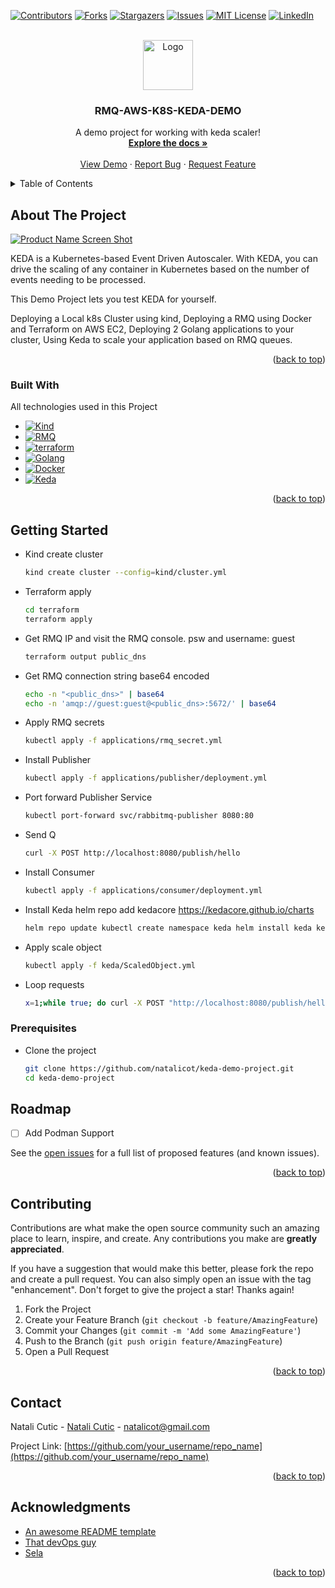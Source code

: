<!-- Improved compatibility of back to top link: See: https://github.com/natalicot/keda-demo-project/pull/73 -->
<a name="readme-top"></a>

<!-- PROJECT SHIELDS -->

[![Contributors][contributors-shield]][contributors-url]
[![Forks][forks-shield]][forks-url]
[![Stargazers][stars-shield]][stars-url]
[![Issues][issues-shield]][issues-url]
[![MIT License][license-shield]][license-url]
[![LinkedIn][linkedin-shield]][linkedin-url]



<!-- PROJECT LOGO -->
<br />
<div align="center">
  <a href="https://github.com/natalicot/keda-demo-project">
    <img src="https://media.giphy.com/media/W0cnsqYq8vZmRr4JZS/giphy.gif" alt="Logo" width="80" height="80">
  </a>

<h3 align="center">RMQ-AWS-K8S-KEDA-DEMO</h3>

  <p align="center">
    A demo project for working with keda scaler!
    <br />
    <a href="https://github.com/natalicot/keda-demo-project"><strong>Explore the docs »</strong></a>
    <br />
    <br />
    <a href="https://github.com/natalicot/keda-demo-project">View Demo</a>
    ·
    <a href="https://github.com/natalicot/keda-demo-project/issues">Report Bug</a>
    ·
    <a href="https://github.com/natalicot/keda-demo-project/issues">Request Feature</a>
  </p>
</div>



<!-- TABLE OF CONTENTS -->
<details>
  <summary>Table of Contents</summary>
  <ol>
    <li>
      <a href="#about-the-project">About The Project</a>
      <ul>
        <li><a href="#built-with">Built With</a></li>
      </ul>
    </li>
    <li>
      <a href="#getting-started">Getting Started</a>
      <ul>
        <li><a href="#prerequisites">Prerequisites</a></li>
        <li><a href="#installation">Installation</a></li>
      </ul>
    </li>
    <li><a href="#usage">Usage</a></li>
    <li><a href="#roadmap">Roadmap</a></li>
    <li><a href="#contributing">Contributing</a></li>
    <li><a href="#license">License</a></li>
    <li><a href="#contact">Contact</a></li>
    <li><a href="#acknowledgments">Acknowledgments</a></li>
  </ol>
</details>



<!-- ABOUT THE PROJECT -->

## About The Project

[![Product Name Screen Shot][product-screenshot]](https://example.com)

KEDA is a Kubernetes-based Event Driven Autoscaler. With KEDA, you can drive the scaling of any container in Kubernetes
based on the number of events needing to be processed.

This Demo Project lets you test KEDA for yourself.

Deploying a Local k8s Cluster using kind, Deploying a RMQ using Docker and Terraform on AWS EC2, Deploying 2 Golang
applications to your cluster, Using Keda to scale your application based on RMQ queues.


<p align="right">(<a href="#readme-top">back to top</a>)</p>

### Built With

All technologies used in this Project

* [![Kind][Kind.png]][Kind-URL]
* [![RMQ][RMQ.png]][RMQ-URL]
* [![terraform][terraform.png]][terraform-URL]
* [![Golang][Golang.png]][Golang-URL]
* [![Docker][Docker.png]][Docker-URL]
* [![Keda][Keda.png]][Keda-URL]

<p align="right">(<a href="#readme-top">back to top</a>)</p>

<!-- GETTING STARTED -->

## Getting Started

* Kind create cluster
  ```sh
  kind create cluster --config=kind/cluster.yml
  ```

* Terraform apply
  ```sh 
  cd terraform 
  terraform apply
  ```

* Get RMQ IP and visit the RMQ console. psw and username: guest
  ```sh 
  terraform output public_dns
  ```

* Get RMQ connection string base64 encoded
  ```sh 
  echo -n "<public_dns>" | base64 
  echo -n 'amqp://guest:guest@<public_dns>:5672/' | base64
  ```

* Apply RMQ secrets
  ```sh 
  kubectl apply -f applications/rmq_secret.yml
  ```

* Install Publisher
  ```sh 
  kubectl apply -f applications/publisher/deployment.yml
  ```

* Port forward Publisher Service
  ```sh 
  kubectl port-forward svc/rabbitmq-publisher 8080:80
  ```

* Send Q
  ```sh 
  curl -X POST http://localhost:8080/publish/hello
  ```

* Install Consumer
  ```sh 
  kubectl apply -f applications/consumer/deployment.yml
  ```

* Install Keda helm repo add kedacore https://kedacore.github.io/charts
  ```sh   
  helm repo update kubectl create namespace keda helm install keda kedacore/keda --namespace keda
  ```

* Apply scale object
  ```sh  
  kubectl apply -f keda/ScaledObject.yml
  ```

* Loop requests
  ```sh
  x=1;while true; do curl -X POST "http://localhost:8080/publish/hello$x";echo http://localhost:8080/publish/hello$x; (( x++ )); done
  ```

### Prerequisites

* Clone the project
  ```sh
  git clone https://github.com/natalicot/keda-demo-project.git
  cd keda-demo-project
  ```

<!-- ROADMAP -->

## Roadmap

- [ ] Add Podman Support

See the [open issues](https://github.com/natalicot/keda-demo-project/issues) for a full list of proposed features (and
known issues).

<p align="right">(<a href="#readme-top">back to top</a>)</p>


<!-- CONTRIBUTING -->

## Contributing

Contributions are what make the open source community such an amazing place to learn, inspire, and create. Any
contributions you make are **greatly appreciated**.

If you have a suggestion that would make this better, please fork the repo and create a pull request. You can also
simply open an issue with the tag "enhancement". Don't forget to give the project a star! Thanks again!

1. Fork the Project
2. Create your Feature Branch (`git checkout -b feature/AmazingFeature`)
3. Commit your Changes (`git commit -m 'Add some AmazingFeature'`)
4. Push to the Branch (`git push origin feature/AmazingFeature`)
5. Open a Pull Request

<p align="right">(<a href="#readme-top">back to top</a>)</p>


<!-- CONTACT -->

## Contact

Natali Cutic - [Natali Cutic](https://www.linkedin.com/in/natali-cutic-24a444157/) - natalicot@gmail.com

Project Link: [https://github.com/your_username/repo_name](https://github.com/your_username/repo_name)

<p align="right">(<a href="#readme-top">back to top</a>)</p>


<!-- ACKNOWLEDGMENTS -->

## Acknowledgments

* [An awesome README template](https://github.com/othneildrew/Best-README-Template)
* [That devOps guy](https://www.youtube.com/c/MarcelDempers)
* [Sela](https://sela.co.il/)

<p align="right">(<a href="#readme-top">back to top</a>)</p>


<!-- MARKDOWN LINKS & IMAGES -->
<!-- https://www.markdownguide.org/basic-syntax/#reference-style-links -->

[contributors-shield]: https://img.shields.io/github/contributors/natalicot/keda-demo-project.svg?style=for-the-badge

[contributors-url]: https://github.com/natalicot/keda-demo-project/graphs/contributors

[forks-shield]: https://img.shields.io/github/forks/natalicot/keda-demo-project.svg?style=for-the-badge

[forks-url]: https://github.com/natalicot/keda-demo-project/network/members

[stars-shield]: https://img.shields.io/github/stars/natalicot/keda-demo-project.svg?style=for-the-badge

[stars-url]: https://github.com/natalicot/keda-demo-project/stargazers

[issues-shield]: https://img.shields.io/github/issues/natalicot/keda-demo-project.svg?style=for-the-badge

[issues-url]: https://github.com/natalicot/keda-demo-project/issues

[license-shield]: https://img.shields.io/github/license/natalicot/keda-demo-project.svg?style=for-the-badge

[license-url]: https://github.com/natalicot/keda-demo-project/blob/master/LICENSE.txt

[linkedin-shield]: https://img.shields.io/badge/-LinkedIn-black.svg?style=for-the-badge&logo=linkedin&colorB=555

[linkedin-url]: https://linkedin.com/in/natali-cutic-24a444157

[product-screenshot]: https://media.giphy.com/media/b9JsbL9rf1g1PV0IM8/giphy.gif

[Golang.png]: https://img.shields.io/badge/Golang-V1.19-ff69b4
[Golang-URL]: go.dev

[Kind.png]: https://img.shields.io/badge/Kind-V0.14-ff69b4
[Kind-URL]: kind.sigs.k8s.io

[terraform.png]: https://img.shields.io/badge/Terraform-V1.1.9-ff69b4
[terraform-URL]: terraform.io

[RMQ.png]: https://img.shields.io/badge/RMQ-V3.8-ff69b4
[RMQ-URL]: rabbitmq.com

[Keda.png]: https://img.shields.io/badge/Keda-V2.5-ff69b4
[Keda-URL]: keda.sh

[Docker.png]: https://img.shields.io/badge/Docker-V20.10-ff69b4
[Docker-URL]: docker.io

